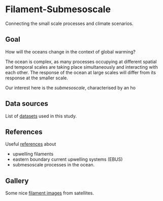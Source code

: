 # Filament-Submesoscale

Connecting the small scale processes and climate scenarios.

## Goal

How will the oceans change in the context of global warming?   

The ocean is complex, as many processes occupying at different spatial and temporal scales are taking place simultaneously and interacting with each other. The response of the ocean at large scales will differ from its response at the smaller scale.

Our interest here is the *submesoscale*, characterised by an ho

## Data sources
List of [datasets](./datasources.md) used in this study.

## References
Useful [references](./references.md) about
* upwelling filaments
* eastern boundary current upwelling systems (EBUS)
* submesoscale processes in the ocean.

## Gallery

Some nice [filament images](./gallery.md) from satellites.
